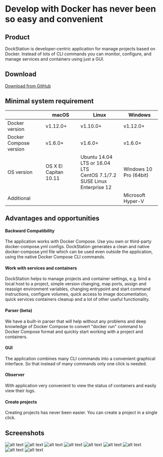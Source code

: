 # Develop with Docker has never been so easy and convenient

## Product
DockStation is developer-centric application for manage projects based on Docker. Instead of lots of CLI commands you can monitor, configure, and manage services and containers using just a GUI.

## Download
[Download from GitHub](https://github.com/DockStation/dockstation/releases)

## Minimal system requirement

|                        | macOS                 | Linux                                                                               | Windows                |
| ---------------------- |-----------------------|-------------------------------------------------------------------------------------|------------------------|
| Docker version         | v1.12.0+              | v1.10.0+                                                                            | v1.12.0+               |
| Docker Compose version | v1.6.0+               | v1.6.0+                                                                             | v1.6.0+                |
| OS version             | OS X El Capitan 10.11 | Ubuntu 14.04 LTS or 16.04 LTS <br /> CentOS 7.1/7.2 <br /> SUSE Linux Enterprise 12 | Windows 10 Pro (64bit) |
| Additional             |                       |                                                                                     | Microsoft Hyper-V      |

## Advantages and opportunities

#### Backward Compatibility
The application works with Docker Compose. Use you own or third-party docker-compose.yml configs. DockStation generates a clean and native docker-compose.yml file which can be used even outside the application, using the native Docker Compose CLI commands.

#### Work with services and containers
DockStation helps to manage projects and container settings, e.g. bind a local host to a project, simple version changing, map ports, assign and reassign environment variables, changing entrypoint and start command instructions, configure volumes, quick access to image documentation, quick services containers cleanup and a lot of other useful functionality.

#### Parser (beta)
We have a built-in parser that will help without any problems and deep knowledge of Docker Compose to convert "docker run" command to Docker Compose format and quickly start working with a project and containers.

#### GUI
The application combines many CLI commands into a convenient graphical interface. So that instead of many commands only one click is needed.

#### Observer
With application very convenient to view the status of containers and easily view their logs.

#### Create projects
Creating projects has never been easier. You can create a project in a single click.

## Screenshots

![alt text](https://dockstation.io/images/screen_1.png "Screen #1")
![alt text](https://dockstation.io/images/screen_2.png "Screen #2")
![alt text](https://dockstation.io/images/screen_3.png "Screen #3")
![alt text](https://dockstation.io/images/screen_4.png "Screen #4")
![alt text](https://dockstation.io/images/screen_5.png "Screen #5")
![alt text](https://dockstation.io/images/screen_6.png "Screen #6")
![alt text](https://dockstation.io/images/screen_7.png "Screen #7")
![alt text](https://dockstation.io/images/screen_8.png "Screen #8")
![alt text](https://dockstation.io/images/screen_9.png "Screen #9")
